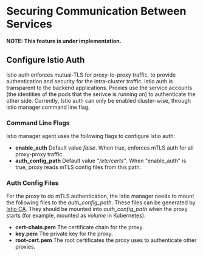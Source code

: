 # Securing Communication Between Services

**NOTE: This feature is under implementation.**

## Configure Istio Auth

Istio auth enforces mutual-TLS for proxy-to-proxy traffic, to provide authentication and security for the intra-cluster
traffic. Istio auth is transparent to the backend applications. Proxies use the service accounts (the identities of the
pods that the serivce is running on) to authenticate the other side. Currently, Istio auth can only be enabled
cluster-wise, through istio manager command line flag.

### Command Line Flags

Istio manager agent uses the following flags to configure Istio auth:

- **enable_auth** Default value *false*. When true, enforces mTLS auth for all proxy-proxy traffic.
- **auth_config_path** Default value *"/etc/certs"*. When "enable_auth" is true, proxy reads mTLS config files from this path.

### Auth Config Files

For the proxy to do mTLS authentication, the Istio manager needs to mount the following files to the *auth_config_path*.
These files can be generated by [Istio CA](https://github.com/istio/auth). They should be mounted into
*auth_config_path* when the proxy starts (for example, mounted as *volume* in Kubernetes).

- **cert-chain.pem** The certificate chain for the proxy.
- **key.pem** The private key for the proxy.
- **root-cert.pem** The root certificates the proxy uses to authenticate other proxies.